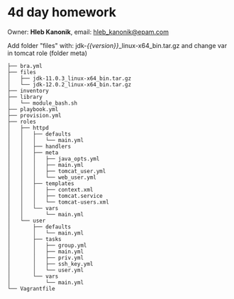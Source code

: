 4d day homework
==================
Owner: **Hleb Kanonik**, email: <hleb_kanonik@epam.com>

Add folder "files" with: jdk-*{{version}}*_linux-x64_bin.tar.gz and change var in tomcat role (folder meta)

    ├── bra.yml
    ├── files
    │   ├── jdk-11.0.3_linux-x64_bin.tar.gz
    │   └── jdk-12.0.2_linux-x64_bin.tar.gz
    ├── inventory
    ├── library
    │   └── module_bash.sh
    ├── playbook.yml
    ├── provision.yml
    ├── roles
    │   ├── httpd
    │   │   ├── defaults
    │   │   │   └── main.yml
    │   │   ├── handlers
    │   │   ├── meta
    │   │   │   ├── java_opts.yml
    │   │   │   ├── main.yml
    │   │   │   ├── tomcat_user.yml
    │   │   │   └── web_user.yml
    │   │   ├── templates
    │   │   │   ├── context.xml
    │   │   │   ├── tomcat.service
    │   │   │   └── tomcat-users.xml
    │   │   └── vars
    │   │       └── main.yml
    │   └── user
    │       ├── defaults
    │       │   └── main.yml
    │       ├── tasks
    │       │   ├── group.yml
    │       │   ├── main.yml
    │       │   ├── priv.yml
    │       │   ├── ssh_key.yml
    │       │   └── user.yml
    │       └── vars
    │           └── main.yml
    └── Vagrantfile

